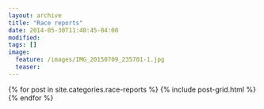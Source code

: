 ```yaml
---
layout: archive
title: "Race reports"
date: 2014-05-30T11:40:45-04:00
modified:
tags: []
image:
  feature: /images/IMG_20150709_235701-1.jpg
  teaser:
---
```


<div class="tiles">
{% for post in site.categories.race-reports %}
  {% include post-grid.html %}
{% endfor %}
</div><!-- /.tiles -->
